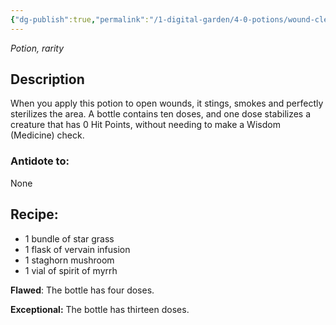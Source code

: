 ```yaml
---
{"dg-publish":true,"permalink":"/1-digital-garden/4-0-potions/wound-cleaning-potion-4th/"}
---
```


*Potion, rarity* 

## Description

When you apply this potion to open wounds, it stings, smokes and perfectly sterilizes the area. 
A bottle contains ten doses, and one dose stabilizes a creature that has 0 Hit Points, without needing to make a Wisdom (Medicine) check.

### Antidote to: 
None

## Recipe:

* 1 bundle of star grass
* 1 flask of vervain infusion
* 1 staghorn mushroom
* 1 vial of spirit of myrrh

**Flawed**:
The bottle has four doses.

**Exceptional:** 
The bottle has thirteen doses.
